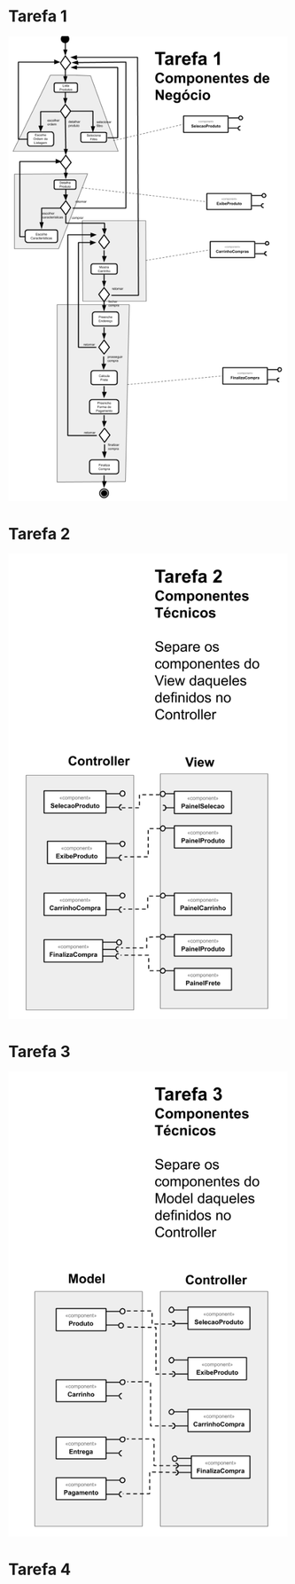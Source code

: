 # Tarefa 1

![Tarefa 01](images/tarefa01.png)

# Tarefa 2

![Tarefa 02](images/tarefa02.png)

# Tarefa 3

![Tarefa 03](images/tarefa03.png)

# Tarefa 4
